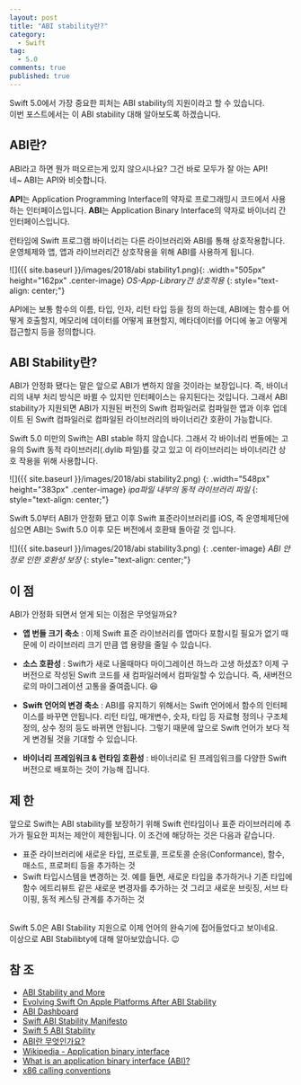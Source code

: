 ```yaml
---
layout: post
title: "ABI stability란?"
category:
  - Swift
tag:
  - 5.0
comments: true
published: true
---
```


Swift 5.0에서 가장 중요한 피처는 ABI stability의 지원이라고 할 수 있습니다. <br/> 
이번 포스트에서는 이 ABI stability 대해 알아보도록 하겠습니다.

## ABI란? 

ABI라고 하면 뭔가 떠오르는게 있지 않으시나요? 그건 바로 모두가 잘 아는 API! <br/> 
네~ ABI는 API와 비슷합니다.

**API**는 Application Programming Interface의 약자로 프로그래밍시 코드에서 사용하는 인터페이스입니다. **ABI**는 Application Binary Interface의 약자로 바이너리 간 인터페이스입니다.

런타임에 Swift 프로그램 바이너리는 다른 라이브러리와 ABI를 통해 상호작용합니다. 운영체제와 앱, 앱과 라이브러리간 상호작용을 위해 ABI를 사용하게 됩니다.

![]({{ site.baseurl }}/images/2018/abi stability1.png){: .width="505px" height="162px" .center-image}
*OS-App-Library간 상호작용*
{: style="text-align: center;"}

API에는 보통 함수의 이름, 타입, 인자, 리턴 타입 등을 정의 하는데, ABI에는 함수를 어떻게 호출할지, 메모리에 데이터를 어떻게 표현할지, 메타데이터를 어디에 놓고 어떻게 접근할지 등을 정의합니다.

## ABI Stability란?

ABI가 안정화 됐다는 말은 앞으로 ABI가 변하지 않을 것이라는 보장입니다. 즉, 바이너리의 내부 처리 방식은 바뀔 수 있지만 인터페이스는 유지된다는 것입니다. 그래서 ABI stability가 지원되면 ABI가 지원된 버전의 Swift 컴파일러로 컴파일한 앱과 이후 업데이트 된 Swift 컴파일러로 컴파일된 라이브러리의 바이너리간 호환이 가능합니다.

Swift 5.0 미만의 Swift는 ABI stable 하지 않습니다. 그래서 각 바이너리 번들에는 고유의 Swift 동적 라이브러리(.dylib 파일)를 갖고 있고 이 라이브러리는 바이너리간 상호 작용을 위해 사용합니다.

![]({{ site.baseurl }}/images/2018/abi stability2.png)
{: .width="548px" height="383px" .center-image}
*ipa파일 내부의 동적 라이브러리 파일*
{: style="text-align: center;"}

Swift 5.0부터 ABI가 안정화 됐고 이후 Swift 표준라이브러리를 iOS, 즉 운영체제단에 심으면 ABI는 Swift 5.0 이후 모든 버전에서 호환돼 돌아갈 것 입니다.

![]({{ site.baseurl }}/images/2018/abi stability3.png)
{: .center-image}
*ABI 안정로 인한 호환성 보장*
{: style="text-align: center;"}



## 이 점
ABI가 안정화 되면서 얻게 되는 이점은 무엇일까요?

* **앱 번들 크기 축소** : 이제 Swift 표준 라이브러리를 앱마다 포함시킬 필요가 없기 때문에 이 라이브러리 크기 만큼 앱 용량을 줄일 수 있습니다.

* **소스 호환성** : Swift가 새로 나올때마다 마이그레이션 하느라 고생 하셨죠? 이제 구버전으로 작성된 Swift 코드를 새 컴파일러에서 컴파일할 수 있습니다. 즉, 새버전으로의 마이그레이션 고통을 줄여줍니다. 😆

* **Swift 언어의 변경 축소** : ABI를 유지하기 위해서는 Swift 언어에서 함수의 인터페이스를 바꾸면 안됩니다. 리턴 타입, 매개변수, 숫자, 타입 등 자료형 정의나 구조체 정의, 상수 정의 등도 바뀌면 안됩니다. 그렇기 때문에 앞으로 Swift 언어가 보다 적게 변경될 것을 기대할 수 있습니다.

* **바이너리 프레임워크 & 런타임 호환성** : 바이너리로 된 프레임워크를 다양한 Swift 버전으로 배포하는 것이 가능해 집니다. 

## 제 한
앞으로 Swift는 ABI stability를 보장하기 위해 Swift 런타임이나 표준 라이브러리에 추가가 필요한 피처는 제안이 제한됩니다. 이 조건에 해당하는 것은 다음과 같습니다.

* 표준 라이브러리에 새로운 타입, 프로토콜, 프로토콜 순응(Conformance), 함수, 매소드, 프로퍼티 등을 추가하는 것
* Swift 타입시스템을 변경하는 것. 예를 들면, 새로운 타입을 추가하거나 기존 타입에 함수 에트리뷰트 같은 새로운 변경자를 추가하는 것 그리고 새로운 브릿징, 서브 타이핑, 동적 케스팅 관계를 추가하는 것

<br/>
Swift 5.0은 ABI Stability 지원으로 이제 언어의 완숙기에 접어들었다고 보이네요.<br/> 
이상으로 ABI Stabilibty에 대해 알아보았습니다. 😉

## 참 조

* [ABI Stability and More](https://swift.org/blog/abi-stability-and-more/)
* [Evolving Swift On Apple Platforms After ABI Stability](https://swift.org/blog/abi-stability-and-apple/)
* [ABI Dashboard](https://swift.org/abi-stability/)
* [Swift ABI Stability Manifesto](https://github.com/apple/swift/blob/master/docs/ABIStabilityManifesto.md)
* [Swift 5 ABI Stability](https://medium.com/swift-india/swift-5-abi-stability-769ccb986d79)
* [ABI란 무엇인가요?](https://www.slideshare.net/ssusere4785c/abi-34537158)
* [Wikipedia - Application binary interface]()
* [What is an application binary interface (ABI)?](https://stackoverflow.com/questions/2171177/what-is-an-application-binary-interface-abi)
* [x86 calling conventions](https://en.wikipedia.org/wiki/X86_calling_conventions#x86-64_calling_conventions)